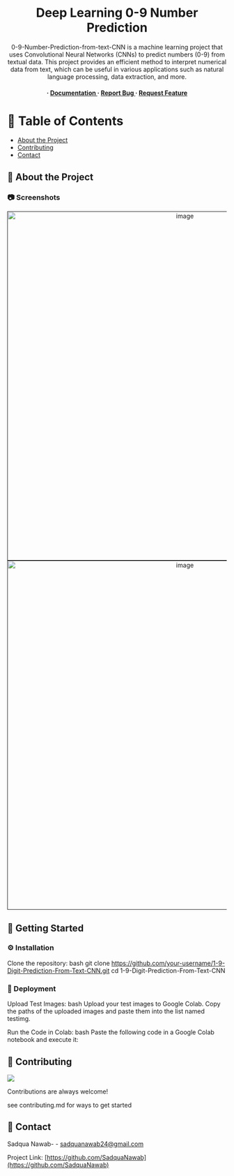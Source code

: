 <div align='center'>

<h1>Deep Learning 0-9 Number Prediction</h1>
<p>0-9-Number-Prediction-from-text-CNN is a machine learning project that uses Convolutional Neural Networks (CNNs) to predict numbers (0-9) from textual data. This project provides an efficient method to interpret numerical data from text, which can be useful in various applications such as natural language processing, data extraction, and more.</p>

<h4> <span> · </span> <a href="https://github.com/SadquaNawab/1-9-Digit-Prediction-From-Text-CNN/blob/master/README.md"> Documentation </a> <span> · </span> <a href="https://github.com/SadquaNawab/1-9-Digit-Prediction-From-Text-CNN/issues"> Report Bug </a> <span> · </span> <a href="https://github.com/SadquaNawab/1-9-Digit-Prediction-From-Text-CNN/issues"> Request Feature </a> </h4>


</div>

# :notebook_with_decorative_cover: Table of Contents

- [About the Project](#star2-about-the-project)
- [Contributing](#wave-contributing)
- [Contact](#handshake-contact)


## :star2: About the Project

### :camera: Screenshots
<div align="center"> <a href=""><img src="https://i.postimg.cc/HsYPz3Wp/Screenshot-19.png" alt='image' width='800'/></a> </div>
<div align="center"> <a href=""><img src="https://i.postimg.cc/44m5B3jS/Screenshot-20.png" alt='image' width='800'/></a> </div>



## :toolbox: Getting Started

### :gear: Installation

Clone the repository:
bash
git clone https://github.com/your-username/1-9-Digit-Prediction-From-Text-CNN.git cd 1-9-Digit-Prediction-From-Text-CNN



### :triangular_flag_on_post: Deployment

Upload Test Images:
bash
Upload your test images to Google Colab. Copy the paths of the uploaded images and paste them into the list named testimg.

Run the Code in Colab:
bash
Paste the following code in a Google Colab notebook and execute it:



## :wave: Contributing

<a href="https://github.com/SadquaNawab/graphs/contributors"> <img src="https://contrib.rocks/image?repo=Louis3797/awesome-readme-template" /> </a>

Contributions are always welcome!

see contributing.md for ways to get started

## :handshake: Contact

Sadqua Nawab- - sadquanawab24@gmail.com

Project Link: [https://github.com/SadquaNawab](https://github.com/SadquaNawab)
